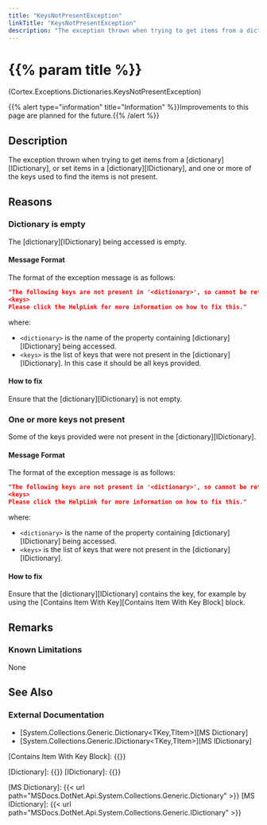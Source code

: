 ```yaml
---
title: "KeysNotPresentException"
linkTitle: "KeysNotPresentException"
description: "The exception thrown when trying to get items from a dictionary, or set items in a dictionary, and one or more of the keys used to find the items is not present."
---
```


# {{% param title %}}

<p class="namespace">(Cortex.Exceptions.Dictionaries.KeysNotPresentException)</p>
{{% alert type="information" title="Information" %}}Improvements to this page are planned for the future.{{% /alert %}}

## Description

The exception thrown when trying to get items from a [dictionary][IDictionary], or set items in a [dictionary][IDictionary], and one or more of the keys used to find the items is not present.

## Reasons

### Dictionary is empty

The [dictionary][IDictionary] being accessed is empty.

#### Message Format

The format of the exception message is as follows:

```json
"The following keys are not present in '<dictionary>', so cannot be retrieved because '<dictionary>' is empty.
<keys>
Please click the HelpLink for more information on how to fix this."
```

where:

* `<dictionary>` is the name of the property containing [dictionary][IDictionary] being accessed.
* `<keys>` is the list of keys that were not present in the [dictionary][IDictionary]. In this case it should be all keys provided.

#### How to fix

Ensure that the [dictionary][IDictionary] is not empty.

### One or more keys not present

Some of the keys provided were not present in the [dictionary][IDictionary].

#### Message Format

The format of the exception message is as follows:

```json
"The following keys are not present in '<dictionary>', so cannot be retrieved.
<keys>
Please click the HelpLink for more information on how to fix this."
```

where:

* `<dictionary>` is the name of the property containing [dictionary][IDictionary] being accessed.
* `<keys>` is the list of keys that were not present in the [dictionary][IDictionary].

#### How to fix

Ensure that the [dictionary][IDictionary] contains the key, for example by using the [Contains Item With Key][Contains Item With Key Block] block.

## Remarks

### Known Limitations

None

## See Also

### External Documentation

* [System.Collections.Generic.Dictionary<TKey,TItem>][MS Dictionary]
* [System.Collections.Generic.IDictionary<TKey,TItem>][MS IDictionary]

[Contains Item With Key Block]: {{<url path="Cortex.Reference.Blocks.Dictionaries.ContainsItem.ContainsItemWithKey.MainDoc">}}

[Dictionary]: {{<url path="Cortex.Reference.DataTypes.Collections.Dictionary.MainDoc">}}
[IDictionary]: {{<url path="Cortex.Reference.DataTypes.Collections.IDictionary.MainDoc">}}

[MS Dictionary]: {{< url path="MSDocs.DotNet.Api.System.Collections.Generic.Dictionary" >}}
[MS IDictionary]: {{< url path="MSDocs.DotNet.Api.System.Collections.Generic.IDictionary" >}}